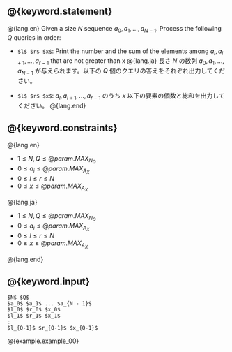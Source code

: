 ## @{keyword.statement}

@{lang.en}
Given a size $N$ sequence $a_0, a_1, \dots, a _ {N - 1}$. Process the following $Q$ queries in order:

- `$l$ $r$ $x$`: Print the number and the sum of the elements among $a_l,a_{l+1},...,a_{r-1}$ that are not greater than x
@{lang.ja}
長さ $N$ の数列 $a_0, a_1, \dots, a _ {N - 1}$ が与えられます。以下の $Q$ 個のクエリの答えをそれぞれ出力してください。

- `$l$ $r$ $x$`: $a_l,a_{l+1},...,a_{r-1}$ のうち $x$ 以下の要素の個数と総和を出力してください。
@{lang.end}


## @{keyword.constraints}

@{lang.en}

- $1 \leq N, Q \leq @{param.MAX_N_Q}$
- $0 \leq a_i \leq @{param.MAX_A_X}$
- $0 \leq l \leq r \leq N$
- $0 \leq x \leq @{param.MAX_A_X}$

@{lang.ja}

- $1 \leq N, Q \leq @{param.MAX_N_Q}$
- $0 \leq a_i \leq @{param.MAX_A_X}$
- $0 \leq l \leq r \leq N$
- $0 \leq x \leq @{param.MAX_A_X}$

@{lang.end}

## @{keyword.input}

~~~
$N$ $Q$
$a_0$ $a_1$ ... $a_{N - 1}$
$l_0$ $r_0$ $x_0$
$l_1$ $r_1$ $x_1$
:
$l_{Q-1}$ $r_{Q-1}$ $x_{Q-1}$
~~~

@{example.example_00}
